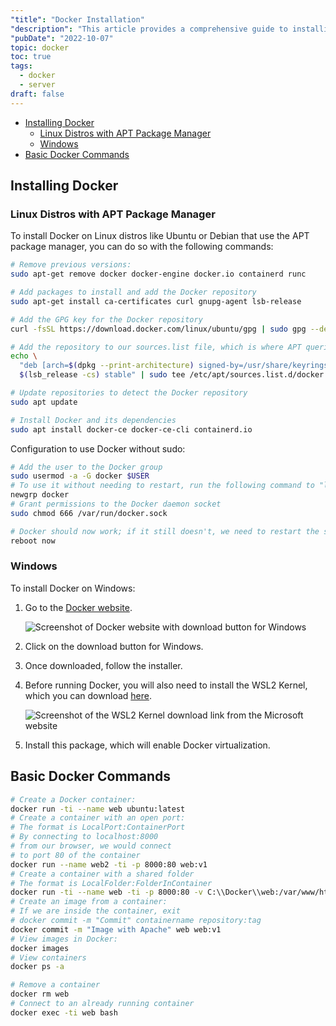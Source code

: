 ```yaml
---
"title": "Docker Installation"
"description": "This article provides a comprehensive guide to installing Docker on various platforms, including Linux and Windows. It covers the necessary commands to set up Docker, configure permissions, and manage containers and images. Perfect for beginners and those looking to enhance their containerization skills."
"pubDate": "2022-10-07"
topic: docker
toc: true
tags:
  - docker
  - server
draft: false
---
```


<!--toc:start-->

- [Installing Docker](#installing-docker)
  - [Linux Distros with APT Package Manager](#linux-distros-with-apt-package-manager)
  - [Windows](#windows)
- [Basic Docker Commands](#basic-docker-commands)
<!--toc:end-->

## Installing Docker

### Linux Distros with APT Package Manager

To install Docker on Linux distros like Ubuntu or Debian that use the APT package manager, you can do so with the following commands:

```sh
# Remove previous versions:
sudo apt-get remove docker docker-engine docker.io containerd runc

# Add packages to install and add the Docker repository
sudo apt-get install ca-certificates curl gnupg-agent lsb-release

# Add the GPG key for the Docker repository
curl -fsSL https://download.docker.com/linux/ubuntu/gpg | sudo gpg --dearmor -o /usr/share/keyrings/docker-archive-keyring.gpg

# Add the repository to our sources.list file, which is where APT queries the repositories to download programs
echo \
  "deb [arch=$(dpkg --print-architecture) signed-by=/usr/share/keyrings/docker-archive-keyring.gpg] https://download.docker.com/linux/ubuntu \
  $(lsb_release -cs) stable" | sudo tee /etc/apt/sources.list.d/docker.list > /dev/null

# Update repositories to detect the Docker repository
sudo apt update

# Install Docker and its dependencies
sudo apt install docker-ce docker-ce-cli containerd.io
```

Configuration to use Docker without sudo:

```sh
# Add the user to the Docker group
sudo usermod -a -G docker $USER
# To use it without needing to restart, run the following command to "log in" to the group in the current session
newgrp docker
# Grant permissions to the Docker daemon socket
sudo chmod 666 /var/run/docker.sock

# Docker should now work; if it still doesn't, we need to restart the system
reboot now
```

### Windows

To install Docker on Windows:

1. Go to the [Docker website](https://docker.com).

   ![Screenshot of Docker website with download button for Windows](https://i.imgur.com/gw33a0D.png)

2. Click on the download button for Windows.
3. Once downloaded, follow the installer.
4. Before running Docker, you will also need to install the WSL2 Kernel, which you can download [here](https://aka.ms/wsl2kernel).

   ![Screenshot of the WSL2 Kernel download link from the Microsoft website](https://i.imgur.com/ntfA7G7.png)

5. Install this package, which will enable Docker virtualization.

## Basic Docker Commands

```sh
# Create a Docker container:
docker run -ti --name web ubuntu:latest
# Create a container with an open port:
# The format is LocalPort:ContainerPort
# By connecting to localhost:8000
# from our browser, we would connect
# to port 80 of the container
docker run --name web2 -ti -p 8000:80 web:v1
# Create a container with a shared folder
# The format is LocalFolder:FolderInContainer
docker run -ti --name web -ti -p 8000:80 -v C:\\Docker\\web:/var/www/html web:v1
# Create an image from a container:
# If we are inside the container, exit
# docker commit -m "Commit" containername repository:tag
docker commit -m "Image with Apache" web web:v1
# View images in Docker:
docker images
# View containers
docker ps -a

# Remove a container
docker rm web
# Connect to an already running container
docker exec -ti web bash
```
